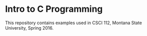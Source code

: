 Intro to C Programming
=========================

This repository contains examples used in CSCI 112, Montana State University, Spring 2016. 



